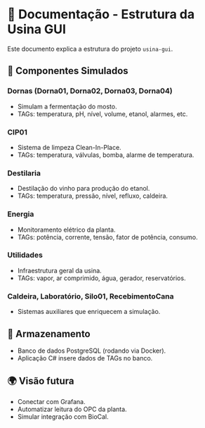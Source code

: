 # 📘 Documentação - Estrutura da Usina GUI

Este documento explica a estrutura do projeto `usina-gui`.

## 🧱 Componentes Simulados

### Dornas (Dorna01, Dorna02, Dorna03, Dorna04)
- Simulam a fermentação do mosto.
- TAGs: temperatura, pH, nível, volume, etanol, alarmes, etc.

### CIP01
- Sistema de limpeza Clean-In-Place.
- TAGs: temperatura, válvulas, bomba, alarme de temperatura.

### Destilaria
- Destilação do vinho para produção do etanol.
- TAGs: temperatura, pressão, nível, refluxo, caldeira.

### Energia
- Monitoramento elétrico da planta.
- TAGs: potência, corrente, tensão, fator de potência, consumo.

### Utilidades
- Infraestrutura geral da usina.
- TAGs: vapor, ar comprimido, água, gerador, reservatórios.

### Caldeira, Laboratório, Silo01, RecebimentoCana
- Sistemas auxiliares que enriquecem a simulação.

## 💾 Armazenamento
- Banco de dados PostgreSQL (rodando via Docker).
- Aplicação C# insere dados de TAGs no banco.

## 🌍 Visão futura
- Conectar com Grafana.
- Automatizar leitura do OPC da planta.
- Simular integração com BioCal.
